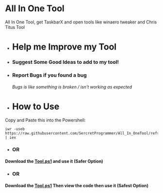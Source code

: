 # All In One Tool
All In One Tool, get TaskbarX and open tools like winaero tweaker and Chris Titus Tool

* # Help me Improve my Tool
* ### Suggest Some Good Ideas to add to my tool!
* ### Report Bugs if you found a bug
  ###### Bugs is like something is broken / isn't working as expected
 

* # How to Use

Copy and Paste this into the Powershell:
 ```
 iwr -useb https://raw.githubusercontent.com/SercretProgrammer/All_In_OneTool/refs/heads/main/Tool.ps1 | iex
```
* ### OR
#### Download the [Tool.ps1](https://github.com/SercretProgrammer/All_In_OneTool/releases/download/Tool/Tool.ps1) and use it (Safer Option)

* ### OR
#### Download the [Tool.ps1](https://github.com/SercretProgrammer/All_In_OneTool/releases/download/Tool/Tool.ps1) Then view the code then use it (Safest Option)
